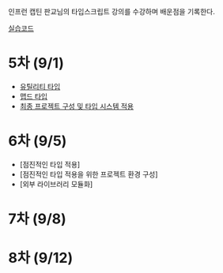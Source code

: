 인프런 캡틴 판교님의 타입스크립트 강의를 수강하며 배운점을 기록한다.

[실습코드](https://github.com/yunseo323/TS_study/tree/main/practice)

# 5차 (9/1)

- [유틸리티 타입](https://github.com/learn-typescript-study/ys_study_practice/blob/main/utility_type.md)
- [맵드 타입](https://github.com/learn-typescript-study/ys_study_practice/blob/main/mapped_type.md)
- [최종 프로젝트 구성 및 타입 시스템 적용](https://github.com/yunseo323/TS_study/tree/main/practice/project)

# 6차 (9/5)

- [점진적인 타입 적용]
- [점진적인 타입 적용을 위한 프로젝트 환경 구성]
- [외부 라이브러리 모듈화]

# 7차 (9/8)

# 8차 (9/12)
